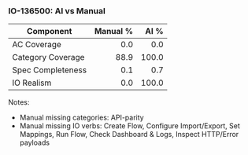 ### IO-136500: AI vs Manual
Component | Manual % | AI %
---|---:|---:
AC Coverage | 0.0 | 0.0
Category Coverage | 88.9 | 100.0
Spec Completeness | 0.1 | 0.7
IO Realism | 0.0 | 100.0

Notes:
- Manual missing categories: API-parity
- Manual missing IO verbs: Create Flow, Configure Import/Export, Set Mappings, Run Flow, Check Dashboard & Logs, Inspect HTTP/Error payloads
